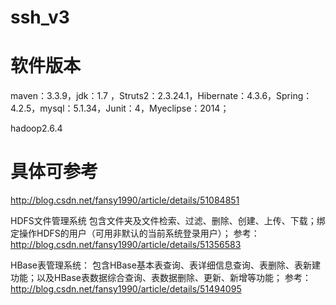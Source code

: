  # ssh_v3
 # 软件版本
 maven：3.3.9，jdk：1.7 ，Struts2：2.3.24.1，Hibernate：4.3.6，Spring：4.2.5，mysql：5.1.34，Junit：4，Myeclipse：2014；
 
 hadoop2.6.4
 
 # 具体可参考
http://blog.csdn.net/fansy1990/article/details/51084851


HDFS文件管理系统 
包含文件夹及文件检索、过滤、删除、创建、上传、下载；绑定操作HDFS的用户（可用非默认的当前系统登录用户）；
参考：http://blog.csdn.net/fansy1990/article/details/51356583


HBase表管理系统：
包含HBase基本表查询、表详细信息查询、表删除、表新建功能；以及HBase表数据综合查询、表数据删除、更新、新增等功能；
参考：http://blog.csdn.net/fansy1990/article/details/51494095
